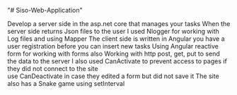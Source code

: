 "# Siso-Web-Application" 

Develop a server side in the asp.net core that manages your tasks
When the server side returns Json files to the user I used Nlogger for working with Log files and using Mapper
The client side is written in Angular you have a user registration before you can insert new tasks
Using Angular reactive form for working with forms also
Working with http post, get, put to send the data to the server 
I also used CanActivate to prevent access to pages if they did not connect to the site  
use CanDeactivate in case they edited a form but did not save it
The site also has a Snake game using setInterval 
